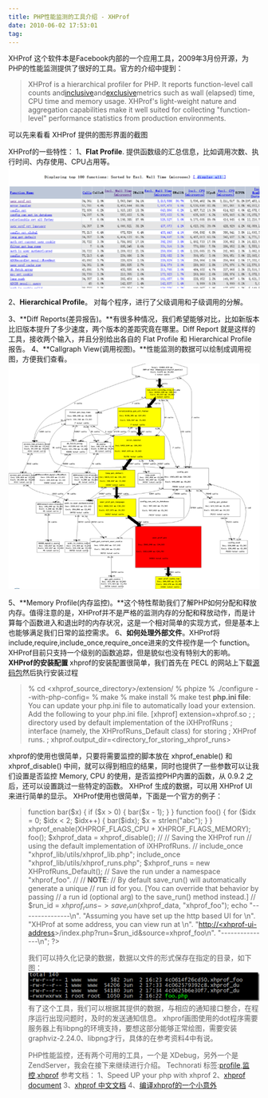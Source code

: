 ```yaml
---
title: PHP性能监测的工具介绍 - XHProf
date: 2010-06-02 17:53:01
tag: 
---
```


XHProf
这个软件本是Facebook内部的一个应用工具，2009年3月份开源，为PHP的性能监测提供了很好的工具。官方的介绍中提到：
> XHProf is a hierarchical profiler for PHP. It reports function-level call counts and[inclusive](http://mirror.facebook.net/#inclusive)and[exclusive](http://mirror.facebook.net/#exclusive)metrics such as wall (elapsed) time, CPU time and memory usage.
XHProf's light-weight nature and aggregation capabilities make it well suited for collecting "function-level" performance statistics from production environments.


可以先来看看 XHProf 提供的图形界面的截图

XHProf的一些特性：
1、**Flat Profile**. 提供函数级的汇总信息，比如调用次数、执行时间、内存使用、CPU占用等。
![](./20100602-xhprof/11.png)

2、**Hierarchical Profile**。 对每个程序，进行了父级调用和子级调用的分解。


3、**Diff Reports(差异报告)。**有很多种情况，我们希望能够对比，比如新版本比旧版本提升了多少速度，两个版本的差距究竟在哪里。Diff Report 就是这样的工具，接收两个输入，并且分别给出各自的 Flat Profile 和 Hierarchical Profile 报告。
4、**Callgraph View(调用视图)。**性能监测的数据可以绘制成调用视图，方便我们查看。
![](./20100602-xhprof/22.png)


5、**Memory Profile(内存监控)。**这个特性帮助我们了解PHP如何分配和释放内存。值得注意的是，XHProf并不是严格的监测内存的分配和释放动作，而是计算每个函数进入和退出时的内存状况，这是一个相对简单的实现方式，但是基本上也能够满足我们日常的监控需求。
6、**如何处理外部文件**。XHProf将 include,require,include_once,require_once进来的文件视作是一个 function。
XHProf目前只支持一个级别的函数追踪，但是貌似也没有特别大的影响。
**XHProf的安装配置**
xhprof的安装配置很简单，我们首先在 PECL 的网站上下载[源码包](http://pecl.php.net/package/xhprof)然后执行安装过程
> % cd <xhprof_source_directory>/extension/
% phpize
% ./configure --with-php-config=<path to php-config>
% make
% make install
% make test
**php.ini file**: You can update your php.ini file to automatically load your extension. Add the following to your php.ini file.
[xhprof]
extension=xhprof.so
;
; directory used by default implementation of the iXHProfRuns
; interface (namely, the XHProfRuns_Default class) for storing
; XHProf runs.
;
xhprof.output_dir=<directory_for_storing_xhprof_runs>


xhprof的使用也很简单，只要将需要监控的脚本放在 xhprof_enable() 和 xhprof_disable() 中间，就可以得到相应的结果，同时也提供了一些参数可以让我们设置是否监控 Memory, CPU 的使用，是否监控PHP内置的函数，从 0.9.2 之后，还可以设置跳过一些特定的函数。
XHProf 生成的数据，可以用 XHProf UI 来进行简单的显示。
XHProf使用也很简单，下面是一个官方的例子：
> <?php
function bar($x) {
if ($x > 0) {
bar($x - 1);
}
}
function foo() {
for ($idx = 0; $idx < 2; $idx++) {
bar($idx);
$x = strlen("abc");
}
}
xhprof_enable(XHPROF_FLAGS_CPU + XHPROF_FLAGS_MEMORY);
foo();
$xhprof_data = xhprof_disable();
//
// Saving the XHProf run
// using the default implementation of iXHProfRuns.
//
include_once "xhprof_lib/utils/xhprof_lib.php";
include_once "xhprof_lib/utils/xhprof_runs.php";
$xhprof_runs = new XHProfRuns_Default();
// Save the run under a namespace "xhprof_foo".
//
// **NOTE**:
// By default save_run() will automatically generate a unique
// run id for you. [You can override that behavior by passing
// a run id (optional arg) to the save_run() method instead.]
//
$run_id = $xhprof_runs->save_run($xhprof_data, "xhprof_foo");
echo "---------------\n".
"Assuming you have set up the http based UI for \n".
"XHProf at some address, you can view run at \n".
"[http://<xhprof-ui-address](http://%3Cxhprof-ui-address/)>/index.php?run=$run_id&source=xhprof_foo\n".
"---------------\n";
?>


我们可以持久化记录的数据，数据以文件的形式保存在指定的目录，如下图：
[![](./20100602-xhprof/image_thumb.png)](http://images.cnblogs.com/cnblogs_com/cocowool/WindowsLiveWriter/PHP_9E16/image_2.png)有了这个工具，我们可以根据其提供的数据，与相应的通知接口整合，在程序运行出现问题时，及时的发送通知信息。
xhprof画图使用的dot程序需要服务器上有libpng的环境支持，要想这部分能够正常绘图，需要安装graphviz-2.24.0、libpng才行，具体的在参考资料4中有说。

PHP性能监控，还有两个可用的工具，一个是 XDebug，另外一个是 ZendServer，我会在接下来继续进行介绍。
Technorati 标签:[profile](http://technorati.com/tags/profile),[监控](http://technorati.com/tags/%e7%9b%91%e6%8e%a7),[xhprof](http://technorati.com/tags/xhprof)
参考文档：
1、Speed UP your php with xhprof
2、[xhprof document](http://mirror.facebook.net/facebook/xhprof/doc.html#introduction)
3、[xhprof 中文文档](http://www.162cm.com/p/xhprofdoc.html#introduction)
4、[编译xhprof的一个小意外](http://www.cnxct.com/you-do-not-have-dot-image-generation-utility-installed/)












